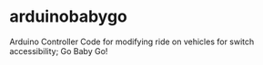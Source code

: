 # arduinobabygo
Arduino Controller Code for modifying ride on vehicles for switch accessibility; Go Baby Go!
